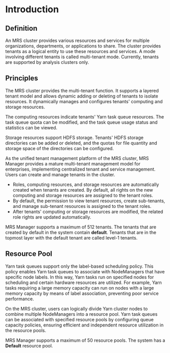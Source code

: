 # Introduction<a name="EN-US_TOPIC_0125376089"></a>

## Definition<a name="section65052095201233"></a>

An MRS cluster provides various resources and services for multiple organizations, departments, or applications to share. The cluster provides tenants as a logical entity to use these resources and services. A mode involving different tenants is called multi-tenant mode. Currently, tenants are supported by analysis clusters only.

## Principles<a name="section3120380020134"></a>

The MRS cluster provides the multi-tenant function. It supports a layered tenant model and allows dynamic adding or deleting of tenants to isolate resources. It dynamically manages and configures tenants' computing and storage resources.

The computing resources indicate tenants' Yarn task queue resources. The task queue quota can be modified, and the task queue usage status and statistics can be viewed.

Storage resources support HDFS storage. Tenants' HDFS storage directories can be added or deleted, and the quotas for file quantity and storage space of the directories can be configured.

As the unified tenant management platform of the MRS cluster, MRS Manager provides a mature multi-tenant management model for enterprises, implementing centralized tenant and service management. Users can create and manage tenants in the cluster.

-   Roles, computing resources, and storage resources are automatically created when tenants are created. By default, all rights on the new computing and storage resources are assigned to the tenant roles.
-   By default, the permission to view tenant resources, create sub-tenants, and manage sub-tenant resources is assigned to the tenant roles.
-   After tenants' computing or storage resources are modified, the related role rights are updated automatically.

MRS Manager supports a maximum of 512 tenants. The tenants that are created by default in the system contain  **default**. Tenants that are in the topmost layer with the default tenant are called level-1 tenants.

## Resource Pool<a name="section2620495520142"></a>

Yarn task queues support only the label-based scheduling policy. This policy enables Yarn task queues to associate with NodeManagers that have specific node labels. In this way, Yarn tasks run on specified nodes for scheduling and certain hardware resources are utilized. For example, Yarn tasks requiring a large memory capacity can run on nodes with a large memory capacity by means of label association, preventing poor service performance.

On the MRS cluster, users can logically divide Yarn cluster nodes to combine multiple NodeManagers into a resource pool. Yarn task queues can be associated with specified resource pools by configuring queue capacity policies, ensuring efficient and independent resource utilization in the resource pools.

MRS Manager supports a maximum of 50 resource pools. The system has a  **Default**  resource pool.

